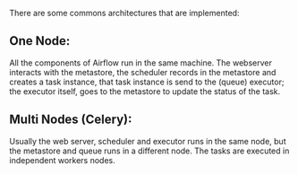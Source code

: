 There are some commons architectures that are implemented:

## One Node:

All the components of Airflow run in the same machine.
The webserver interacts with the metastore, the scheduler records in the metastore
and creates a task instance, that task instance is send to the (queue) executor; the
executor itself, goes to the metastore to update the status of the task.

## Multi Nodes (Celery):

Usually the web server, scheduler and executor runs in the same node, but the 
metastore and queue runs in a different node.
The tasks are executed in independent workers nodes.

